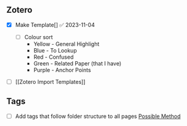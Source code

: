 ## Zotero

- [x] Make Template[] ✅ 2023-11-04
	-  [ ] Colour sort
		- Yellow - General Highlight
		- Blue - To Lookup
		- Red - Confused
		- Green - Related Paper (that I have)
		- Purple - Anchor Points
- [ ] [[Zotero Import Templates]]



## Tags

- [ ] Add tags that follow folder structure to all pages
[Possible Method](https://old.reddit.com/r/ObsidianMD/comments/n8xqn2/anyway_to_add_a_tag_to_many_notes_at_once/)
